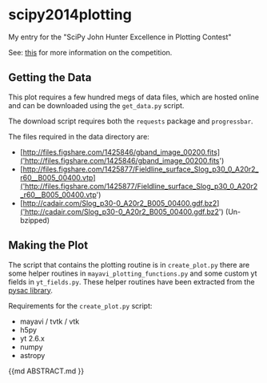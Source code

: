 scipy2014plotting
=================

My entry for the "SciPy John Hunter Excellence in Plotting Contest"

See: [this](https://conference.scipy.org/scipy2014/participate/plotting_contest/) for more information on the competition.

Getting the Data
----------------
This plot requires a few hundred megs of data files, which are hosted online and can be downloaded using the `get_data.py` script.

The download script requires both the `requests` package and `progressbar`.

The files required in the data directory are:

* [http://files.figshare.com/1425846/gband_image_00200.fits]('http://files.figshare.com/1425846/gband_image_00200.fits')
* [http://files.figshare.com/1425877/Fieldline_surface_Slog_p30_0_A20r2_r60__B005_00400.vtp]('http://files.figshare.com/1425877/Fieldline_surface_Slog_p30_0_A20r2_r60__B005_00400.vtp')
* [http://cadair.com/Slog_p30-0_A20r2_B005_00400.gdf.bz2]('http://cadair.com/Slog_p30-0_A20r2_B005_00400.gdf.bz2') (Un-bzipped)

Making the Plot
---------------
The script that contains the plotting routine is in `create_plot.py` there are some helper routines in `mayavi_plotting_functions.py` and some custom yt fields in `yt_fields.py`. 
These helper routines have been extracted from the [pysac library](https://bitbucket.org/swatsheffield/pysac).

Requirements for the `create_plot.py` script:

* mayavi / tvtk / vtk
* h5py
* yt 2.6.x
* numpy
* astropy

{{md ABSTRACT.md }}
